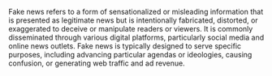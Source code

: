 Fake news refers to a form of sensationalized or misleading information that is presented as legitimate news but is intentionally fabricated, distorted, or exaggerated to deceive or manipulate readers or viewers. It is commonly disseminated through various digital platforms, particularly social media and online news outlets. Fake news is typically designed to serve specific purposes, including advancing particular agendas or ideologies, causing confusion, or generating web traffic and ad revenue. 